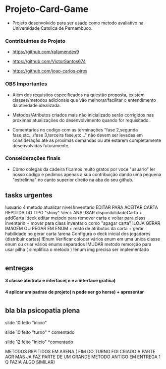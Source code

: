 # Projeto-Card-Game
- Projeto desenvolvido para ser usado como metodo avaliativo na Universidade Catolica de Pernambuco.

### Contribuintes do Projeto

- https://github.com/rafamendes9

- https://github.com/VictorSantos674

- https://github.com/joao-carlos-pires


### OBS Importantes

- Além dos requisitos especificados na questão proposta, existem classes/metodos adicionais que vão melhorar/facilitar o entendimento da atividade idealizada.


- Metodos/Atributos criados mais não inicializado serão corrigidos nas proximas atualizações do desenvolvimento quando for requisitado. 

- Comentarios no codigo com as terminações "fase 2,segunda fase,etc.../fase 3,terceira fase,etc..." não devem ser levadas em consideração até as proximas demandas ou até estarem completamente desenvolvidas futuramente.


### Conseiderações finais

- Como colegas da cadeira ficamos muito gratos por voce "usuario" ler nosso codigo e pedimos apenas a sua contribuição dando uma pequena "estrelinha" no canto superior direito na aba do seu github.



## tasks urgentes
!usuario  4 metodo atualizar nivel 
!inventario EDITAR PARA ACEITAR CARTA REPITIDA DO TIPO "shiny"
!deck ANALISAR disponibilidadeCarta + addCarta
!deck editar metodo para remover carta e voltar para class inventario + mover para class inventario como "apagar carta"
!LOJA   GERAR IMAGEM OU PEGAR EM ENUM + resto de atributos da carta + gerar habilidade no gerar carta
!arena Configura o deck inicial dos jogadores (distribuir cartas)
!Enum  Verificar colocar vários enum em uma única classe enum ou criar vários enums separados
!MUDAR metodo remorção para usar pilha ( simplifica o metodo )
!enum img precisa ser implementado





#

## entregas

#### 3 classe abstrata e interface( n é a interface grafica)

#### 4 aplicar um padrao de projeto( n pode ser go horse) + apresentar

#

## bla bla psicopatia plena

slide 10 feito "inicio"

slide 10 feito "turno" * comentado

slide 12 feito "inicio" *comentado

METODOS REPITIDOS EM ARENA ( FIM DO TURNO FOI CRIADO A PARTE AGR MAS JA FAZ PARTE DE UM GRANDE METODO ANTIGO EM ENTREGA 1 Q FAZIA ALGO SIMILAR)